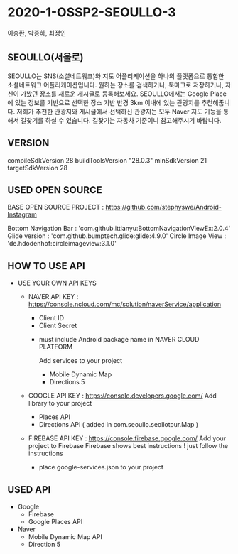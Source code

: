 # 2020-1-OSSP2-SEOULLO-3

  이승환, 박종하, 최정인
  
## SEOULLO(서울로)

  SEOULLO는 SNS(소셜네트워크)와 지도 어플리케이션을 하나의 플랫폼으로 통합한 소셜네트워크 어플리케이션입니다. 
  원하는 장소를 검색하거나, 북마크로 저장하거나, 자신이 가봤던 장소를 새로운 게시글로 등록해보세요.
  SEOULLO에서는 Google Place에 있는 정보를 기반으로 선택한 장소 기반 반경 3km 이내에 있는 관광지를 추천해줍니다.
  저희가 추천한 관광지와 게시글에서 선택하신 관광지는 모두 Naver 지도 기능을 통해서 길찾기를 하실 수 있습니다.
  길찾기는 자동차 기준이니 참고해주시기 바랍니다. 
  
## VERSION
  
  compileSdkVersion 28
  buildToolsVersion "28.0.3"
  minSdkVersion 21
  targetSdkVersion 28
  
## USED OPEN SOURCE

  BASE OPEN SOURCE PROJECT : https://github.com/stephyswe/Android-Instagram
  
  Bottom Navigation Bar : 'com.github.ittianyu:BottomNavigationViewEx:2.0.4'
  Glide version : 'com.github.bumptech.glide:glide:4.9.0'
  Circle Image View : 'de.hdodenhof:circleimageview:3.1.0'
  
## HOW TO USE API
  
  * USE YOUR OWN API KEYS
    - NAVER API KEY : https://console.ncloud.com/mc/solution/naverService/application
      - Client ID
      - Client Secret
      
      * must include Android package name in NAVER CLOUD PLATFORM
      
         Add services to your project
         - Mobile Dynamic Map
         - Directions 5 
        
    - GOOGLE API KEY : https://console.developers.google.com/
      Add library to your project
      - Places API
      - Directions API ( added in com.seoullo.seollotour.Map )
      
    - FIREBASE API KEY : https://console.firebase.google.com/
      Add your project to Firebase
      Firebase shows best instructions ! just follow the instructions
      * place google-services.json to your project

## USED API

  * Google
    - Firebase
    - Google Places API
  * Naver
    - Mobile Dynamic Map API
    - Direction 5

